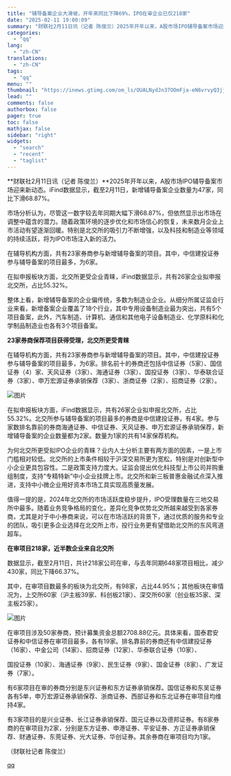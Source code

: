 ```yaml
---
title: "辅导备案企业大滑坡，开年来同比下降69%，IPO在审企业已仅218家"
date: "2025-02-11 19:00:09"
summary: "财联社2月11日讯（记者 陈俊兰）2025年开年以来，A股市场IPO辅导备案市场迎来新动态。iFin..."
categories:
  - "qq"
lang:
  - "zh-CN"
translations:
  - "zh-CN"
tags:
  - "qq"
menu: ""
thumbnail: "https://inews.gtimg.com/om_ls/OUALNydJn37OOmFja-eN6vrvyQ3jjmY9cRf3ANTAt2crYAA_640360/0"
lead: ""
comments: false
authorbox: false
pager: true
toc: false
mathjax: false
sidebar: "right"
widgets:
  - "search"
  - "recent"
  - "taglist"
---
```


**财联社2月11日讯（记者 陈俊兰）**2025年开年以来，A股市场IPO辅导备案市场迎来新动态。iFind数据显示，截至2月11日，新增辅导备案企业数量为47家，同比下滑68.87%。

市场分析认为，尽管这一数字较去年同期大幅下滑68.87%，但依然显示出市场在调整中蕴含的潜力。随着政策环境的逐步优化和市场信心的恢复，未来数月企业上市活动有望逐渐回暖。特别是北交所的吸引力不断增强，以及科技和制造业等领域的持续活跃，将为IPO市场注入新的活力。

在辅导机构方面，共有23家券商参与新增辅导备案的项目。其中，中信建投证券参与辅导备案的项目最多，为6家。

在拟申报板块方面，北交所更受企业青睐，iFind数据显示，共有26家企业拟申报北交所，占比55.32%。

整体上看，新增辅导备案的企业偏传统，多数为制造业企业。从细分所属证监会行业来看，新增备案企业覆盖了18个行业，其中专用设备制造业最为突出，共有5个项目备案，此外，汽车制造、计算机、通信和其他电子设备制造业、化学原料和化学制品制造业也各有3个项目备案。

**23家券商保荐项目获得受理，北交所更受青睐**

在辅导机构方面，共有23家券商参与新增辅导备案的项目。其中，中信建投证券参与辅导备案的项目最多，为6家。排名前十的券商还包括中信证券（5家）、国信证券（4）家、天风证券（3家）、海通证券（3家）、国投证券（3家）、华泰联合证券（3家）、申万宏源证券承销保荐（3家）、浙商证券（2家）、招商证券（2家）。

![图片](https://inews.gtimg.com/om_bt/OFdFEpFdLb9Ghhb_FmHp_20B6Zbyp86hZgTlqVyL4kJegAA/1000)

在拟申报板块方面，iFind数据显示，共有26家企业拟申报北交所，占比55.32%。北交所参与辅导备案的项目最多的券商是中信建投证券，有4家。参与家数排名靠前的券商海通证券、中信证券、天风证券、申万宏源证券承销保荐，新增辅导备案的企业数量都为2家。数量为1家的共有14家保荐机构。

为何北交所更受拟IPO企业的青睐？业内人士分析主要有两方面的因素，一是上市门槛相对较低。北交所的上市条件相较于沪深交易所更为宽松，特别是对创新型中小企业更具包容性。二是政策支持力度大。证监会提出优化科技型上市公司并购重组制度，支持“专精特新”中小企业挂牌上市。北交所和新三板普惠金融试点深入推进，支持中小微企业用好资本市场工具实现高质量发展。

值得一提的是，2024年北交所的市场活跃度稳步提升，IPO受理数量在三地交易所中最多。随着业务竞争格局的变化，差异化竞争优势北交所越来越受到各家券商，尤其是对于中小券商来说，可以在市场活跃的背景下，通过优质的服务和专业的团队，吸引更多企业选择在北交所上市，投行业务更有望借助北交所的东风弯道超车。

**在审项目218家，近半数企业来自北交所**

数据显示，截至2月11日，共计218家公司在审，与去年同期648家项目相比，减少430家，同比下降66.37%。

其中，在审项目数最多的板块为北交所，有98家，占比44.95%；其他板块在审情况为，上交所60家（沪主板39家、科创板21家）、深交所60家（创业板35家、深主板25家）。

![图片](https://inews.gtimg.com/om_bt/OuYZIEEfqPOOoGtnUiAlzyzVEBwR0qqNHCh0DcuOrBFFUAA/641)

在审项目涉及50家券商，预计募集资金总额2708.88亿元。具体来看，国泰君安证券和中信证券在审项目最多，各有19家。排名靠前的券商还有中信建投证券（16家）、中金公司（14家）、招商证券（12家）、华泰联合证券（10家）、

国投证券（10家）、海通证券（9家）、民生证券（9家）、国金证券（8家）、广发证券（7家）。

有6家项目在审的券商分别是东兴证券和东方证券承销保荐。国信证券和东吴证券各有5单，申万宏源证券承销保荐、浙商证券、西部证券和东北证券在审项目均维持4家。

有3家项目的是兴业证券、长江证券承销保荐、国元证券以及德邦证券。有8家券商的在审项目为2家，分别是东方证券、申港证券、平安证券、方正证券承销保荐、财通证券、东莞证券、光大证券、华创证券。其余券商在审项目均为1家。

（财联社记者 陈俊兰）

[qq](https://new.qq.com/rain/a/20250211A07L3C00)

